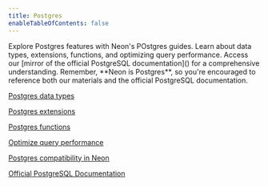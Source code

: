 ```yaml
---
title: Postgres
enableTableOfContents: false
---
```


</DetailIconCards>
Explore Postgres features with Neon's POstgres guides. Learn about data types, extensions, functions, and optimizing query performance. Access our [mirror of the official PostgreSQL documentation]() for a comprehensive understanding. Remember, **Neon is Postgres**, so you're encouraged to reference both our materials and the official PostgreSQL documentation.

<DetailIconCards>

<a href="/docs/postgres/data-types-intro" description="Learn about Postgres data types" icon="app-store" icon="app-store">Postgres data types</a>

<a href="/docs/extensions/extensions-intro" description="Level up your database with our many supported Postgres extensions" icon="app-store">Postgres extensions</a>

<a href="/docs/postgres/functions-intro" description="Learn about Postgres functions" icon="app-store" icon="app-store">Postgres functions</a>

<a href="/docs/postgres/query-performance" description="Learn about Neon as a managed Postgres service" icon="app-store" icon="app-store">Optimize query performance</a>

<a href="/docs/reference/compatibility" description="Learn about Neon as a managed Postgres service" icon="app-store" icon="app-store">Postgres compatibility in Neon</a>

<a href="/docs/postgres/index" description="Neon is Postgres. Access our mirror of the official PostgreSQL documentation" icon="app-store" icon="app-store">Official PostgreSQL Documentation</a>

</DetailIconCards>